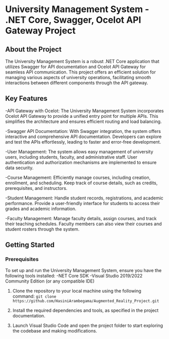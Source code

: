 # University Management System - .NET Core, Swagger, Ocelot API Gateway Project

## About the Project
The University Management System is a robust .NET Core application that utilizes Swagger for API documentation and Ocelot API Gateway for seamless API communication. This project offers an efficient solution for managing various aspects of university operations, facilitating smooth interactions between different components through the API gateway.

## Key Features

-API Gateway with Ocelot: The University Management System incorporates Ocelot API Gateway to provide a unified entry point for multiple APIs. This simplifies the architecture and ensures efficient routing and load balancing.

-Swagger API Documentation: With Swagger integration, the system offers interactive and comprehensive API documentation. Developers can explore and test the APIs effortlessly, leading to faster and error-free development.

-User Management: The system allows easy management of university users, including students, faculty, and administrative staff. User authentication and authorization mechanisms are implemented to ensure data security.

-Course Management: Efficiently manage courses, including creation, enrollment, and scheduling. Keep track of course details, such as credits, prerequisites, and instructors.

-Student Management: Handle student records, registrations, and academic performance. Provide a user-friendly interface for students to access their grades and academic information.

-Faculty Management: Manage faculty details, assign courses, and track their teaching schedules. Faculty members can also view their courses and student rosters through the system.

## Getting Started
### Prerequisites
To set up and run the University Management System, ensure you have the following tools installed:
-NET Core SDK
-Visual Studio 2019/2022 Community Edition (or any compatible IDE)

01. Clone the repository to your local machine using the following command:
    ```git clone https://github.com/HasiniArambegama/Augmented_Reality_Project.git```

02. Install the required dependencies and tools, as specified in the project documentation.
03. Launch Visual Studio Code and open the project folder to start exploring the codebase and making modifications.
   
